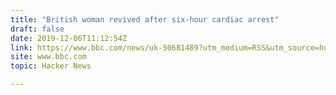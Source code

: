 ```yaml
---
title: "British woman revived after six-hour cardiac arrest"
draft: false
date: 2019-12-06T11:12:54Z
link: https://www.bbc.com/news/uk-50681489?utm_medium=RSS&utm_source=hune
site: www.bbc.com
topic: Hacker News  

---
```

